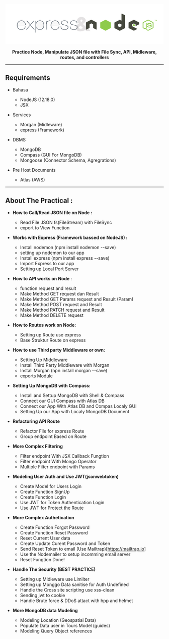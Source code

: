<p align="center"><img src="https://github.com/Ekhel/Natours/blob/master/images/head.png" width="600px" /></p>
<p align="center"><strong>Practice Node, Manipulate JSON file with File Sync, API, Midleware, routes, and controllers</strong></p>

---

## Requirements

- Bahasa

  - NodeJS (12.18.0)
  - JSX

- Services

  - Morgan (Midleware)
  - express (Framework)

- DBMS

  - MongoDB
  - Compass (GUI For MongoDB)
  - Mongoose (Connector Schema, Agregrations)

- Pre Host Documents
  - Atlas (AWS)

---

## About The Practical :

- **How to Call/Read JSON file on Node :**

  - Read File JSON fs(FileStream) with FileSync
  - export to View Function

- **Works with Express (Framework bassed on NodeJS) :**

  - Install nodemon (npm install nodemon --save)
  - setting up nodemon to our app
  - Install express (npm install express --save)
  - Import Express to our app
  - Setting up Local Port Server

- **How to API works on Node** :

  - function request and result
  - Make Method GET request dan Result
  - Make Method GET Params request and Result (Param)
  - Make Method POST request and Result
  - Make Method PATCH request and Result
  - Make Method DELETE request

- **How to Routes work on Node:**

  - Setting up Route use express
  - Base Struktur Route on express

- **How to use Third party Middleware or own:**

  - Setting Up Middleware
  - Install Third Party Middleware with Morgan
  - Install Morgan (npn install morgan --save)
  - exports Module

- **Setting Up MongoDB with Compass:**

  - Install and Settup MongoDB with Shell & Compass
  - Connect our GUI Compass with Atlas DB
  - Connect our App With Atlas DB and Compas Localy GUI
  - Setting Up our App with Localy MongoDB Document

* **Refactoring API Route**

  - Refactor File for express Route
  - Group endpoint Based on Route

* **More Complex Filtering**

  - Filter endpoint With JSX Callback Fungtion
  - Filter endpoint With Mongo Operator
  - Multiple Filter endpoint with Params

* **Modeling User Auth and Use JWT(jsonwebtoken)**

  - Create Model for Users Login
  - Create Function SignUp
  - Create Function Login
  - Use JWT for Token Authentication Login
  - Use JWT for Protect the Route

* **More Complex Authetication**

  - Create Function Forgot Password
  - Create Function Reset Password
  - Reset Current User data
  - Create Update Curent Password and Token
  - Send Reset Token to email (Use Mailtrap)[https://mailtrap.io]
  - Use the Nodemailer to setup incomming email server
  - Reset Fungtion Done!

* **Handle The Security (BEST PRACTICE)**

  - Setting up Midleware use Limiiter
  - Setting up Monggo Data sanitise for Auth Undefined
  - Handle the Cross site scripting use xss-clean
  - Sending jwt to cookie
  - Handle Brute force & DDoS attact with hpp and helmet

* **More MongoDB data Modeling**
  - Modeling Location (Geospatial Data)
  - Populate Data user in Tours Model (guides)
  - Modeling Query Object references
